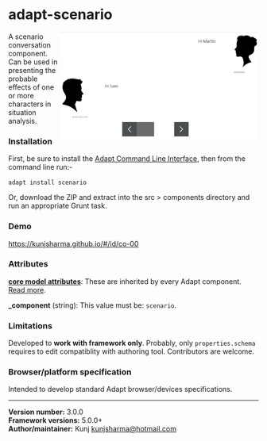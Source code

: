 # adapt-scenario  

<img src="assets/adapt-scenario.png" alt="scenario" align="right" width="400px">

A scenario conversation component. Can be used in presenting the probable effects of one or more characters in situation analysis.

### Installation
First, be sure to install the [Adapt Command Line Interface](https://github.com/cajones/adapt-cli), then from the command line run:-

    adapt install scenario

Or, download the ZIP and extract into the src > components directory and run an appropriate Grunt task.

### Demo

https://kunjsharma.github.io/#/id/co-00

### Attributes

[**core model attributes**](https://github.com/adaptlearning/adapt_framework/wiki/Core-model-attributes): These are inherited by every Adapt component. [Read more](https://github.com/adaptlearning/adapt_framework/wiki/Core-model-attributes).

**_component** (string): This value must be: `scenario`.

### Limitations

Developed to <b>work with framework only</b>. Probably, only `properties.schema` requires to edit compatiblity with authoring tool. Contributors are welcome.

### Browser/platform specification

Intended to develop standard Adapt browser/devices specifications.

----------------------------
**Version number:**  3.0.0  
**Framework versions:** 5.0.0+  
**Author/maintainer:** Kunj <kunjsharma@hotmail.com>  
